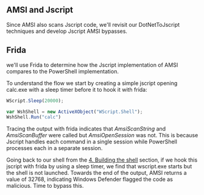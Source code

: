 ## AMSI and Jscript
Since AMSI also scans Jscript code, we'll revisit our DotNetToJscript techniques and develop Jscript AMSI bypasses.

## Frida
we'll use Frida to determine how the Jscript implementation of AMSI compares to the PowerShell implementation.

To understand the flow we start by creating a simple jscript opening calc.exe with a sleep timer before it to hook it with frida:
```Javascript
WScript.Sleep(20000);

var WshShell = new ActiveXObject("WScript.Shell");
WshShell.Run("calc")
```

Tracing the output with frida indicates that _AmsiScanString_ and _AmsiScanBuffer_ were called but _AmsiOpenSession_ was not. This is because Jscript handles each command in a single session while PowerShell processes each in a separate session.

Going back to our shell from the [4. Building the shell](../../02.%20Code%20exec%20with%20WSH/02.%20JScript%20to%20C/4.%20Building%20the%20shell.md) section, if we hook this jscript with frida by using a sleep timer, we find that wscript.exe starts but the shell is not launched.
Towards the end of the output, AMSI returns a value of 32768, indicating Windows Defender flagged the code as malicious.
Time to bypass this.

